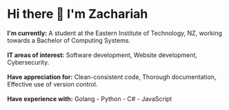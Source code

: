 # Hi there 👋 I'm Zachariah

**I'm currently:** A student at the Eastern Institute of Technology, NZ, working towards a Bachelor of Computing Systems. <br><br>
**IT areas of interest:** Software development, Website development, Cybersecurity. <br><br>
**Have appreciation for:** Clean-consistent code, Thorough documentation, Effective use of version control.<br><br>
**Have experience with:** Golang - Python - C# - JavaScript

<!--
**RINZLER35/RINZLER35** is a ✨ _special_ ✨ repository because its `README.md` (this file) appears on your GitHub profile.

Here are some ideas to get you started:

- 🔭 I’m currently working on ...
- 🌱 I’m currently learning ...
- 👯 I’m looking to collaborate on ...
- 🤔 I’m looking for help with ...
- 💬 Ask me about ...
- 📫 How to reach me: ...
- ⚡ Fun fact: ...
-->
